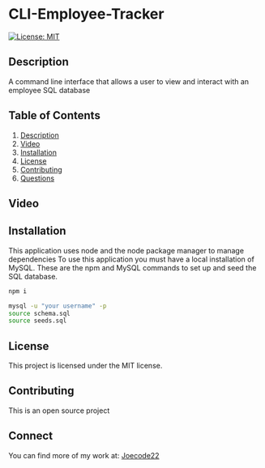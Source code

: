 # CLI-Employee-Tracker

[![License: MIT](https://img.shields.io/badge/License-MIT-yellow.svg)](https://opensource.org/licenses/MIT)

## Description

  A command line interface that allows a user to view and interact with an employee SQL database
  
## Table of Contents

1. [Description](#description)
3. [Video](#Video)
4. [Installation](#installation)
5. [License](#license)
6. [Contributing](#contributing)
7. [Questions](#questions)

## Video



## Installation

This application uses node and the node package manager to manage dependencies
To use this application you must have a local installation of MySQL.
These are the npm and MySQL commands to set up and seed the SQL database.

```bash
npm i

mysql -u "your username" -p
source schema.sql
source seeds.sql
```

## License

This project is licensed under the MIT license.

## Contributing

This is an open source project

## Connect

You can find more of my work at: [Joecode22](https://github.com/joecode22)

